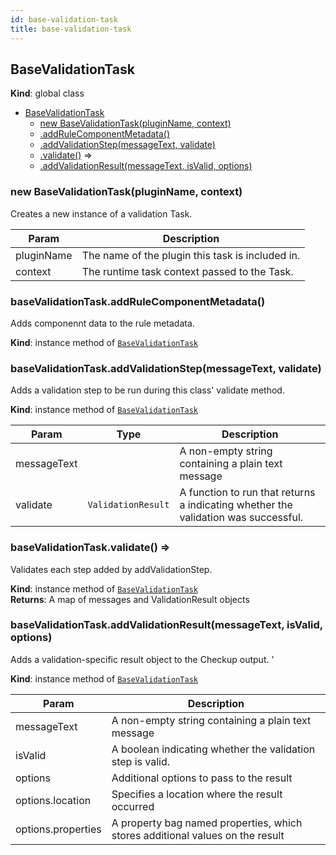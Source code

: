 ```yaml
---
id: base-validation-task
title: base-validation-task
---
```


<a name="BaseValidationTask"></a>

## BaseValidationTask
**Kind**: global class  

* [BaseValidationTask](#BaseValidationTask)
    * [new BaseValidationTask(pluginName, context)](#new_BaseValidationTask_new)
    * [.addRuleComponentMetadata()](#BaseValidationTask+addRuleComponentMetadata)
    * [.addValidationStep(messageText, validate)](#BaseValidationTask+addValidationStep)
    * [.validate()](#BaseValidationTask+validate) ⇒
    * [.addValidationResult(messageText, isValid, options)](#BaseValidationTask+addValidationResult)

<a name="new_BaseValidationTask_new"></a>

### new BaseValidationTask(pluginName, context)
Creates a new instance of a validation Task.


| Param | Description |
| --- | --- |
| pluginName | The name of the plugin this task is included in. |
| context | The runtime task context passed to the Task. |

<a name="BaseValidationTask+addRuleComponentMetadata"></a>

### baseValidationTask.addRuleComponentMetadata()
Adds componennt data to the rule metadata.

**Kind**: instance method of [<code>BaseValidationTask</code>](#BaseValidationTask)  
<a name="BaseValidationTask+addValidationStep"></a>

### baseValidationTask.addValidationStep(messageText, validate)
Adds a validation step to be run during this class' validate method.

**Kind**: instance method of [<code>BaseValidationTask</code>](#BaseValidationTask)  

| Param | Type | Description |
| --- | --- | --- |
| messageText |  | A non-empty string containing a plain text message |
| validate | <code>ValidationResult</code> | A function to run that returns a  indicating whether the validation was successful. |

<a name="BaseValidationTask+validate"></a>

### baseValidationTask.validate() ⇒
Validates each step added by addValidationStep.

**Kind**: instance method of [<code>BaseValidationTask</code>](#BaseValidationTask)  
**Returns**: A map of messages and ValidationResult objects  
<a name="BaseValidationTask+addValidationResult"></a>

### baseValidationTask.addValidationResult(messageText, isValid, options)
Adds a validation-specific result object to the Checkup output.  '

**Kind**: instance method of [<code>BaseValidationTask</code>](#BaseValidationTask)  

| Param | Description |
| --- | --- |
| messageText | A non-empty string containing a plain text message |
| isValid | A boolean indicating whether the validation step is valid. |
| options | Additional options to pass to the result |
| options.location | Specifies a location where the result occurred |
| options.properties | A property bag named properties, which stores additional values on the result |


